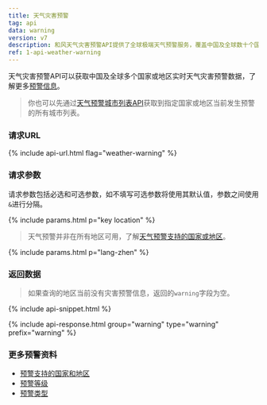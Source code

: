 ```yaml
---
title: 天气灾害预警
tag: api
data: warning
version: v7
description: 和风天气灾害预警API提供了全球极端天气预警服务，覆盖中国及全球数十个国家或地区，实时获取台风预警、暴雨暴雪预警、寒潮预警、大风预警、空气重污染预警以及沙尘暴、高温、干旱、雷电、冰雹、霜冻、大雾、道路结冰、干热风、雷雨大风、森林火险、降温、冰冻、雷暴大风、龙卷风、低温冻害、低温雨雪冰冻、强对流、强降雨、强降温、雪灾、雷暴、严寒、沙尘等上百种气象灾害预警信息。
ref: 1-api-weather-warning
---
```


天气灾害预警API可以获取中国及全球多个国家或地区实时天气灾害预警数据，了解更多[预警信息](/docs/resource/warning-info/)。

> 你也可以先通过[天气预警城市列表API](/docs/api/warning/weather-warning-city-list/)获取到指定国家或地区当前发生预警的所有城市列表。

### 请求URL

{% include api-url.html flag="weather-warning" %}

### 请求参数

请求参数包括必选和可选参数，如不填写可选参数将使用其默认值，参数之间使用`&`进行分隔。

{% include params.html p="key location" %}

> 天气预警并非在所有地区可用，了解[天气预警支持的国家或地区](/docs/resource/warning-info/#supported-regions)。

{% include params.html p="lang-zhen" %}

### 返回数据

> 如果查询的地区当前没有灾害预警信息，返回的`warning`字段为空。

{% include api-snippet.html %}

{% include api-response.html group="warning" type="warning" prefix="warning" %}

### 更多预警资料

- [预警支持的国家和地区](/docs/resource/warning-info/#supported-regions)
- [预警等级](/docs/resource/warning-info/#level-severity)
- [预警类型](/docs/resource/warning-info/#warning-type)